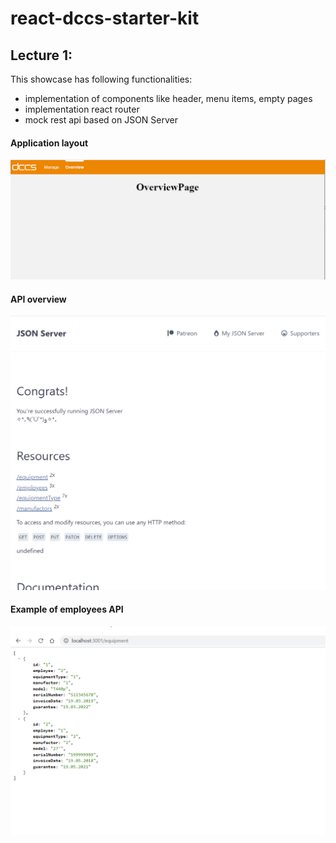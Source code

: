 # react-dccs-starter-kit

## Lecture 1:

This showcase has following functionalities:

- implementation of components like header, menu items, empty pages
- implementation react router
- mock rest api based on JSON Server

<h4>Application layout</h4><img src="documentation/images/application_structure.PNG" width="800">
<h4>API overview</h4><img src="documentation/images/admin_mock_api.PNG" width="800">
<h4>Example of employees API</h4><img src="documentation/images/mock_api_example.png" width="800">
